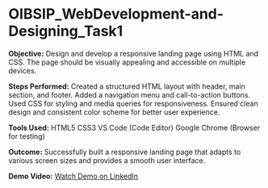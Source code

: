 # OIBSIP_WebDevelopment-and-Designing_Task1
**Objective:**
Design and develop a responsive landing page using HTML and CSS. The page should be visually appealing and accessible on multiple devices.

**Steps Performed:**
Created a structured HTML layout with header, main section, and footer.
Added a navigation menu and call-to-action buttons.
Used CSS for styling and media queries for responsiveness.
Ensured clean design and consistent color scheme for better user experience.

**Tools Used:**
HTML5
CSS3
VS Code (Code Editor)
Google Chrome (Browser for testing)

**Outcome:**
Successfully built a responsive landing page that adapts to various screen sizes and provides a smooth user interface.

**Demo Video:**
[Watch Demo on LinkedIn](https://www.linkedin.com/posts/sruthi-priya-kanuri-7a5677294_oasisinfobyte-internship-webdevelopment-activity-7350532664044498945-9AAk?utm_source=share&utm_medium=member_desktop&rcm=ACoAAEdKMq0B3oz5BqHrEANt7Ysou929vA9-n7k)

